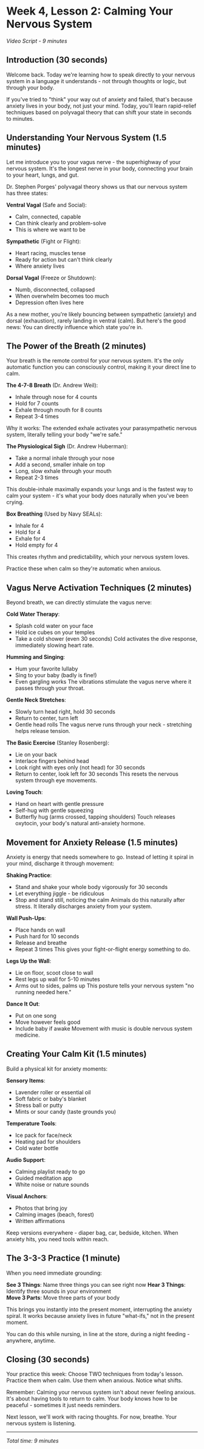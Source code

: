 # Week 4, Lesson 2: Calming Your Nervous System
*Video Script - 9 minutes*

## Introduction (30 seconds)

Welcome back. Today we're learning how to speak directly to your nervous system in a language it understands - not through thoughts or logic, but through your body.

If you've tried to "think" your way out of anxiety and failed, that's because anxiety lives in your body, not just your mind. Today, you'll learn rapid-relief techniques based on polyvagal theory that can shift your state in seconds to minutes.

## Understanding Your Nervous System (1.5 minutes)

Let me introduce you to your vagus nerve - the superhighway of your nervous system. It's the longest nerve in your body, connecting your brain to your heart, lungs, and gut.

Dr. Stephen Porges' polyvagal theory shows us that our nervous system has three states:

**Ventral Vagal** (Safe and Social):
- Calm, connected, capable
- Can think clearly and problem-solve
- This is where we want to be

**Sympathetic** (Fight or Flight):
- Heart racing, muscles tense
- Ready for action but can't think clearly
- Where anxiety lives

**Dorsal Vagal** (Freeze or Shutdown):
- Numb, disconnected, collapsed
- When overwhelm becomes too much
- Depression often lives here

As a new mother, you're likely bouncing between sympathetic (anxiety) and dorsal (exhaustion), rarely landing in ventral (calm). But here's the good news: You can directly influence which state you're in.

## The Power of the Breath (2 minutes)

Your breath is the remote control for your nervous system. It's the only automatic function you can consciously control, making it your direct line to calm.

**The 4-7-8 Breath** (Dr. Andrew Weil):
- Inhale through nose for 4 counts
- Hold for 7 counts
- Exhale through mouth for 8 counts
- Repeat 3-4 times

Why it works: The extended exhale activates your parasympathetic nervous system, literally telling your body "we're safe."

**The Physiological Sigh** (Dr. Andrew Huberman):
- Take a normal inhale through your nose
- Add a second, smaller inhale on top
- Long, slow exhale through your mouth
- Repeat 2-3 times

This double-inhale maximally expands your lungs and is the fastest way to calm your system - it's what your body does naturally when you've been crying.

**Box Breathing** (Used by Navy SEALs):
- Inhale for 4
- Hold for 4
- Exhale for 4
- Hold empty for 4

This creates rhythm and predictability, which your nervous system loves.

Practice these when calm so they're automatic when anxious.

## Vagus Nerve Activation Techniques (2 minutes)

Beyond breath, we can directly stimulate the vagus nerve:

**Cold Water Therapy**:
- Splash cold water on your face
- Hold ice cubes on your temples
- Take a cold shower (even 30 seconds)
Cold activates the dive response, immediately slowing heart rate.

**Humming and Singing**:
- Hum your favorite lullaby
- Sing to your baby (badly is fine!)
- Even gargling works
The vibrations stimulate the vagus nerve where it passes through your throat.

**Gentle Neck Stretches**:
- Slowly turn head right, hold 30 seconds
- Return to center, turn left
- Gentle head rolls
The vagus nerve runs through your neck - stretching helps release tension.

**The Basic Exercise** (Stanley Rosenberg):
- Lie on your back
- Interlace fingers behind head
- Look right with eyes only (not head) for 30 seconds
- Return to center, look left for 30 seconds
This resets the nervous system through eye movements.

**Loving Touch**:
- Hand on heart with gentle pressure
- Self-hug with gentle squeezing
- Butterfly hug (arms crossed, tapping shoulders)
Touch releases oxytocin, your body's natural anti-anxiety hormone.

## Movement for Anxiety Release (1.5 minutes)

Anxiety is energy that needs somewhere to go. Instead of letting it spiral in your mind, discharge it through movement:

**Shaking Practice**:
- Stand and shake your whole body vigorously for 30 seconds
- Let everything jiggle - be ridiculous
- Stop and stand still, noticing the calm
Animals do this naturally after stress. It literally discharges anxiety from your system.

**Wall Push-Ups**:
- Place hands on wall
- Push hard for 10 seconds
- Release and breathe
- Repeat 3 times
This gives your fight-or-flight energy something to do.

**Legs Up the Wall**:
- Lie on floor, scoot close to wall
- Rest legs up wall for 5-10 minutes
- Arms out to sides, palms up
This posture tells your nervous system "no running needed here."

**Dance It Out**:
- Put on one song
- Move however feels good
- Include baby if awake
Movement with music is double nervous system medicine.

## Creating Your Calm Kit (1.5 minutes)

Build a physical kit for anxiety moments:

**Sensory Items**:
- Lavender roller or essential oil
- Soft fabric or baby's blanket
- Stress ball or putty
- Mints or sour candy (taste grounds you)

**Temperature Tools**:
- Ice pack for face/neck
- Heating pad for shoulders
- Cold water bottle

**Audio Support**:
- Calming playlist ready to go
- Guided meditation app
- White noise or nature sounds

**Visual Anchors**:
- Photos that bring joy
- Calming images (beach, forest)
- Written affirmations

Keep versions everywhere - diaper bag, car, bedside, kitchen. When anxiety hits, you need tools within reach.

## The 3-3-3 Practice (1 minute)

When you need immediate grounding:

**See 3 Things**: Name three things you can see right now
**Hear 3 Things**: Identify three sounds in your environment  
**Move 3 Parts**: Move three parts of your body

This brings you instantly into the present moment, interrupting the anxiety spiral. It works because anxiety lives in future "what-ifs," not in the present moment.

You can do this while nursing, in line at the store, during a night feeding - anywhere, anytime.

## Closing (30 seconds)

Your practice this week: Choose TWO techniques from today's lesson. Practice them when calm. Use them when anxious. Notice what shifts.

Remember: Calming your nervous system isn't about never feeling anxious. It's about having tools to return to calm. Your body knows how to be peaceful - sometimes it just needs reminders.

Next lesson, we'll work with racing thoughts. For now, breathe. Your nervous system is listening.

---

*Total time: 9 minutes*